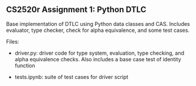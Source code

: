 ## CS2520r Assignment 1: Python DTLC

Base implementation of DTLC using Python data classes and CAS. Includes evaluator, type checker, check for alpha equivalence, and some test cases.

Files: 

* driver.py: driver code for type system, evaluation, type checking, and alpha equivalence checks. Also includes a base case test of identity function

* tests.ipynb: suite of test cases for driver script



